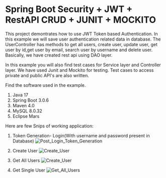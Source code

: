 # Spring Boot Security + JWT + RestAPI CRUD + JUNIT + MOCKITO

This project demontrates how to use JWT Token based Authentication. In this example we will save user authentication related data in database. The UserController has methods to get all users, create user, update user, get user by id,get user by email, search user by username and delete user. Basically, we have created rest api using DAO layer. 

In this example you will also find test cases for Service layer and Controller layer. We have used Junit and Mockito for testing. Test cases to access private and public API's are also written.

Find the software used in the example.
1. Java 17
2. Spring Boot 3.0.6 
3. Maven 4.0
4. MySQL 8.0.32
5. Eclipse Mars

Here are few Snips of working application: 

1. Token Generation- Login(With username and password present in Database)
![Post_Login_Token_Generation](https://github.com/shreya-nipanikar/JWT_Auth_SpringBoot_Application/assets/57978423/9ea43227-3024-4a63-9ae4-9f1068113b35)

2. Create User
![Create_User](https://github.com/shreya-nipanikar/JWT_Auth_SpringBoot_Application/assets/57978423/1b245c28-e59e-40fa-8d77-72475127dea5)

4. Get All Users
![Create_User](https://github.com/shreya-nipanikar/JWT_Auth_SpringBoot_Application/assets/57978423/c2187e53-0d14-4ffb-9945-a4322052eeea)

6. Get Single User
![Get_All_Users](https://github.com/shreya-nipanikar/JWT_Auth_SpringBoot_Application/assets/57978423/74c59e3c-b802-46a7-841a-bffecafc68b5)
 
